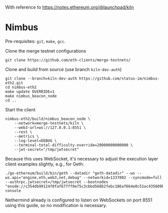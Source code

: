 With reference to https://notes.ethereum.org/@launchpad/kiln

# Nimbus

Pre-requisites: `git`, `make`, `gcc`.

Clone the merge testnet configurations
```
git clone https://github.com/eth-clients/merge-testnets/
```

Clone and build from source (use branch `kiln-dev-auth`)
```
git clone --branch=kiln-dev-auth https://github.com/status-im/nimbus-eth2.git
cd nimbus-eth2
make update OVERRIDE=1
make nimbus_beacon_node
cd ..
```

Start the client
```
nimbus-eth2/build/nimbus_beacon_node \
    --network=merge-testnets/kiln \
    --web3-url=ws://127.0.0.1:8551 \
    --rest \
    --metrics \
    --log-level=DEBUG \
    --terminal-total-difficulty-override=20000000000000 \
    --jwt-secret="/tmp/jwtsecret"
```

Because this uses WebSocket, it's necessary to adjust the execution layer client examples slightly, e.g., for Geth:
```
./go-ethereum/build/bin/geth --datadir "geth-datadir" --ws --ws.api="engine,eth,web3,net,debug" --networkid=1337802 --syncmode=full --authrpc.jwtsecret=/tmp/jwtsecret --bootnodes "enode://c354db99124f0faf677ff0e75c3cbbd568b2febc186af664e0c51ac435609badedc67a18a63adb64dacc1780a28dcefebfc29b83fd1a3f4aa3c0eb161364cf94@164.92.130.5:30303" console
```
Nethermind already is configured to listen on WebSockets on port 8551 using this guide, so no modification is necessary.
